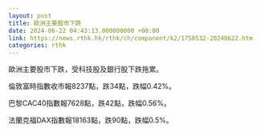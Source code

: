 ```yaml
---
layout: post
title: 歐洲主要股市下跌
date: 2024-06-22 04:43:13.000000000 +08:00
link: https://news.rthk.hk/rthk/ch/component/k2/1758532-20240622.htm
categories: rthk
---
```


歐洲主要股市下跌，受科技股及銀行股下跌拖累。

倫敦富時指數收市報8237點，跌34點，跌幅0.42%。

巴黎CAC40指數報7628點，跌42點，跌幅0.56%。

法蘭克福DAX指數報18163點，跌90點，跌幅0.5%。
